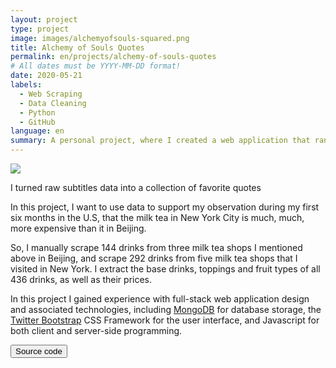 ```yaml
---
layout: project
type: project
image: images/alchemyofsouls-squared.png
title: Alchemy of Souls Quotes
permalink: en/projects/alchemy-of-souls-quotes
# All dates must be YYYY-MM-DD format!
date: 2020-05-21
labels:
  - Web Scraping
  - Data Cleaning
  - Python
  - GitHub
language: en
summary: A personal project, where I created a web application that randomly pulls quotes from Alchemy of Souls. It expresses how I .
---
```



<img class="ui medium right floated rounded image" src="/images/vacay-home-page.png">

I turned raw subtitles data into a collection of favorite quotes

In this project, I want to use data to support my observation during my first six months in the U.S, that the milk tea in New York City is much, much, more expensive than it in Beijing.

So, I manually scrape 144 drinks from three milk tea shops I mentioned above in Beijing, and scrape 292 drinks from five milk tea shops that I visited in New York. I extract the base drinks, toppings and fruit types of all 436 drinks, as well as their prices.

In this project I gained experience with full-stack web application design and associated technologies, including [MongoDB](http://mongodb.com) for database storage, the [Twitter Bootstrap](http://getbootstrap.com/) CSS Framework for the user interface, and Javascript for both client and server-side programming. 
 

<a href="https://github.com/theVacay/vacay">
   <button class="ui black button"> <i class="large github icon"></i> Source code </button>
</a>
